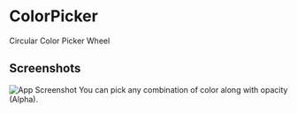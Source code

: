 # ColorPicker
Circular Color Picker Wheel
## Screenshots
![App Screenshot](https://github.com/Mihir-Chauhan-7/ColorPicker/assets/37286649/0539c06d-19b9-407c-b03d-c8cacc202a6d/393x852?text=App+Screenshot)
You can pick any combination of color along with opacity (Alpha).

